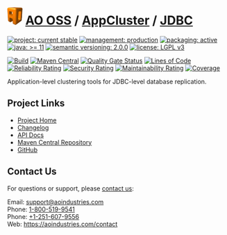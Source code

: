 # [<img src="ao-logo.png" alt="AO Logo" width="35" height="40">](https://github.com/aoindustries) [AO OSS](https://github.com/aoindustries/ao-oss) / [AppCluster](https://github.com/aoindustries/ao-appcluster) / [JDBC](https://github.com/aoindustries/ao-appcluster-jdbc)

[![project: current stable](https://oss.aoapps.com/ao-badges/project-current-stable.svg)](https://aoindustries.com/life-cycle#project-current-stable)
[![management: production](https://oss.aoapps.com/ao-badges/management-production.svg)](https://aoindustries.com/life-cycle#management-production)
[![packaging: active](https://oss.aoapps.com/ao-badges/packaging-active.svg)](https://aoindustries.com/life-cycle#packaging-active)  
[![java: &gt;= 11](https://oss.aoapps.com/ao-badges/java-11.svg)](https://docs.oracle.com/en/java/javase/11/docs/api/)
[![semantic versioning: 2.0.0](https://oss.aoapps.com/ao-badges/semver-2.0.0.svg)](http://semver.org/spec/v2.0.0.html)
[![license: LGPL v3](https://oss.aoapps.com/ao-badges/license-lgpl-3.0.svg)](https://www.gnu.org/licenses/lgpl-3.0)

[![Build](https://github.com/aoindustries/ao-appcluster-jdbc/workflows/Build/badge.svg?branch=master)](https://github.com/aoindustries/ao-appcluster-jdbc/actions?query=workflow%3ABuild)
[![Maven Central](https://maven-badges.herokuapp.com/maven-central/com.aoapps/ao-appcluster-jdbc/badge.svg)](https://maven-badges.herokuapp.com/maven-central/com.aoapps/ao-appcluster-jdbc)
[![Quality Gate Status](https://sonarcloud.io/api/project_badges/measure?branch=master&project=com.aoapps%3Aao-appcluster-jdbc&metric=alert_status)](https://sonarcloud.io/dashboard?branch=master&id=com.aoapps%3Aao-appcluster-jdbc)
[![Lines of Code](https://sonarcloud.io/api/project_badges/measure?branch=master&project=com.aoapps%3Aao-appcluster-jdbc&metric=ncloc)](https://sonarcloud.io/component_measures?branch=master&id=com.aoapps%3Aao-appcluster-jdbc&metric=ncloc)  
[![Reliability Rating](https://sonarcloud.io/api/project_badges/measure?branch=master&project=com.aoapps%3Aao-appcluster-jdbc&metric=reliability_rating)](https://sonarcloud.io/component_measures?branch=master&id=com.aoapps%3Aao-appcluster-jdbc&metric=Reliability)
[![Security Rating](https://sonarcloud.io/api/project_badges/measure?branch=master&project=com.aoapps%3Aao-appcluster-jdbc&metric=security_rating)](https://sonarcloud.io/component_measures?branch=master&id=com.aoapps%3Aao-appcluster-jdbc&metric=Security)
[![Maintainability Rating](https://sonarcloud.io/api/project_badges/measure?branch=master&project=com.aoapps%3Aao-appcluster-jdbc&metric=sqale_rating)](https://sonarcloud.io/component_measures?branch=master&id=com.aoapps%3Aao-appcluster-jdbc&metric=Maintainability)
[![Coverage](https://sonarcloud.io/api/project_badges/measure?branch=master&project=com.aoapps%3Aao-appcluster-jdbc&metric=coverage)](https://sonarcloud.io/component_measures?branch=master&id=com.aoapps%3Aao-appcluster-jdbc&metric=Coverage)

Application-level clustering tools for JDBC-level database replication.

## Project Links
* [Project Home](https://oss.aoapps.com/appcluster/jdbc/)
* [Changelog](https://oss.aoapps.com/appcluster/jdbc/changelog)
* [API Docs](https://oss.aoapps.com/appcluster/jdbc/apidocs/)
* [Maven Central Repository](https://search.maven.org/artifact/com.aoapps/ao-appcluster-jdbc)
* [GitHub](https://github.com/aoindustries/ao-appcluster-jdbc)

## Contact Us
For questions or support, please [contact us](https://aoindustries.com/contact):

Email: [support@aoindustries.com](mailto:support@aoindustries.com)  
Phone: [1-800-519-9541](tel:1-800-519-9541)  
Phone: [+1-251-607-9556](tel:+1-251-607-9556)  
Web: https://aoindustries.com/contact
